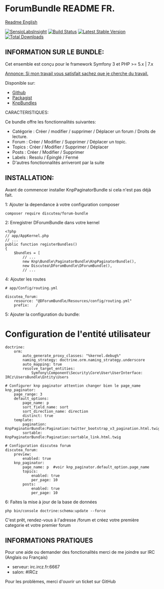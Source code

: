 ForumBundle README FR.
=============================


[Readme English](https://github.com/Discutea/DForumBundle/blob/master/README.md)


[![SensioLabsInsight](https://insight.sensiolabs.com/projects/3b4e49a6-9f64-4441-a88a-65c8f705b3d1/mini.png)](https://insight.sensiolabs.com/projects/3b4e49a6-9f64-4441-a88a-65c8f705b3d1) [![Build Status](https://api.travis-ci.org/Discutea/DForumBundle.png)](https://travis-ci.org/Discutea/DForumBundle) [![Latest Stable Version](https://poser.pugx.org/discutea/forum-bundle/v/stable.png)](https://packagist.org/packages/discutea/forum-bundle) [![Total Downloads](https://poser.pugx.org/discutea/forum-bundle/downloads)](https://packagist.org/packages/discutea/forum-bundle) 

## INFORMATION SUR LE BUNDLE:

Cet ensemble est conçu pour le framework Symfony 3 et PHP >= 5.x | 7.x

[Annonce: Si mon travail vous satisfait sachez que je cherche du travail.](https://www.linkedin.com/in/verdierdavid)

Disponible sur: 
* [Github](https://github.com/Discutea/DForumBundle)
* [Packagist](https://packagist.org/packages/discutea/forum-bundle)
* [KnpBundles](http://knpbundles.com/Discutea/DForumBundle)

CARACTERISTIQUES:

Ce bundle offre les fonctionnalités suivantes:

* Catégorie : Créer / modifier / supprimer / Déplacer un forum / Droits de lecture.
* Forum : Créer / Modifier / Supprimer / Déplacer un topic.
* Topics : Créer / Modifier / Supprimer / Déplacer
* Posts : Créer / Modifier / Supprimer
* Labels : Resolu / Épinglé / Fermé
* D'autres fonctionnalités arriveront par la suite

## INSTALLATION:

Avant de commencer installer KnpPaginatorBundle si cela n'est pas déjà fait.

1: Ajouter la dependance à votre configuration composer


    composer require discutea/forum-bundle

2: Enregistrer DForumBundle dans votre kernel


    <?php
    // app/AppKernel.php
    // ...
    public function registerBundles()
    {
        $bundles = [
            // ...
            new Knp\Bundle\PaginatorBundle\KnpPaginatorBundle(),
            new Discutea\DForumBundle\DForumBundle(),
            // ...


4: Ajouter les routes


    # app/Config/routing.yml

    discutea_forum:
        resource: "@DForumBundle/Resources/config/routing.yml"
        prefix:   /

5: Ajouter la configuration du bundle:

# Configuration de l'entité utilisateur


    doctrine:
        orm:
            auto_generate_proxy_classes: "%kernel.debug%"
            naming_strategy: doctrine.orm.naming_strategy.underscore
            auto_mapping: true
            resolve_target_entities:
                Symfony\Component\Security\Core\User\UserInterface: IRCz\UsersBundle\Entity\Users
    
    # Configurer knp paginator attention changer bien le page_name
    knp_paginator:
        page_range: 3
        default_options:
            page_name: p
            sort_field_name: sort
            sort_direction_name: direction
            distinct: true
        template:
            pagination: KnpPaginatorBundle:Pagination:twitter_bootstrap_v3_pagination.html.twig
            sortable: KnpPaginatorBundle:Pagination:sortable_link.html.twig

    # Configuration discutea forum
    discutea_forum:
        preview:
            enabled: true
        knp_paginator:
            page_name: p  #voir knp_paginator.default_option.page_name
            topics:
                enabled: true
                per_page: 10
            posts:
                enabled: true
                per_page: 10
  
6: Faites la mise à jour de la base de données


    php bin/console doctrine:schema:update --force


C'est prêt, rendez-vous à l'adresse /forum et créez votre première categorie et votre premier forum


##  INFORMATIONS PRATIQUES


Pour une aide ou demander des fonctionalités merci de me joindre sur IRC (Anglais ou Français)
  - serveur: irc.ircz.fr:6667
  - salon:   #IRCz
    
Pour les problèmes, merci d'ouvrir un ticket sur GitHub
